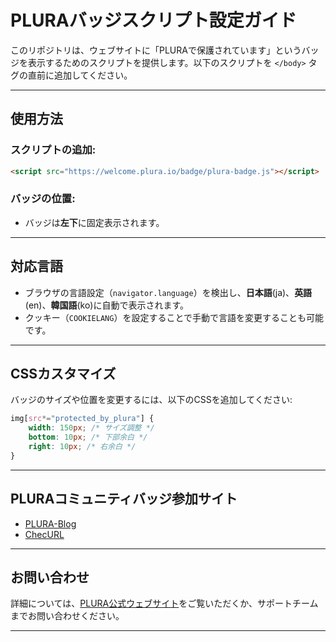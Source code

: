 # PLURAバッジスクリプト設定ガイド

このリポジトリは、ウェブサイトに「PLURAで保護されています」というバッジを表示するためのスクリプトを提供します。以下のスクリプトを `</body>` タグの直前に追加してください。

---

## **使用方法**

### スクリプトの追加:
```html
<script src="https://welcome.plura.io/badge/plura-badge.js"></script>
```

### バッジの位置:
- バッジは**左下**に固定表示されます。

---

## **対応言語**
- ブラウザの言語設定（`navigator.language`）を検出し、**日本語**(ja)、**英語**(en)、**韓国語**(ko)に自動で表示されます。
- クッキー（`COOKIELANG`）を設定することで手動で言語を変更することも可能です。

---

## **CSSカスタマイズ**
バッジのサイズや位置を変更するには、以下のCSSを追加してください:
```css
img[src*="protected_by_plura"] {
    width: 150px; /* サイズ調整 */
    bottom: 10px; /* 下部余白 */
    right: 10px; /* 右余白 */
}
```

---

## **PLURAコミュニティバッジ参加サイト**
- [PLURA-Blog](https://newblog.plura.io)
- [ChecURL](https://checurl.site)

---

## **お問い合わせ**
詳細については、[PLURA公式ウェブサイト](https://www.plura.io)をご覧いただくか、サポートチームまでお問い合わせください。

---
